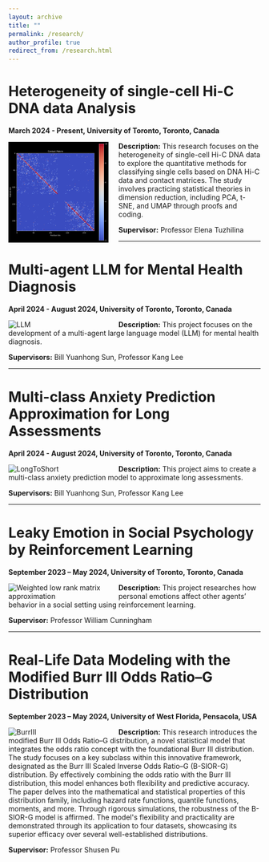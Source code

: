 ```yaml
---
layout: archive
title: ""
permalink: /research/
author_profile: true
redirect_from: /research.html
---
```


<h1>Heterogeneity of single-cell Hi-C DNA data Analysis</h1>
<p><strong>March 2024 - Present, University of Toronto, Toronto, Canada</strong></p>

<img src="../images/singlecell.png" alt="Single Cell Hi-C" align="left" style="width: 200px; height: auto; margin-right: 20px;" />

<p><strong>Description:</strong> This research focuses on the heterogeneity of single-cell Hi-C DNA data to explore the quantitative methods for classifying single cells based on DNA Hi-C data and contact matrices. The study involves practicing statistical theories in dimension reduction, including PCA, t-SNE, and UMAP through proofs and coding.</p>
<p><strong>Supervisor:</strong> Professor Elena Tuzhilina</p>

<hr/>

<h1>Multi-agent LLM for Mental Health Diagnosis</h1>
<p><strong>April 2024 - August 2024, University of Toronto, Toronto, Canada</strong></p>

<img src="path_to_image" alt="LLM" align="left" style="width: 200px; height: auto; margin-right: 20px;" />

<p><strong>Description:</strong> This project focuses on the development of a multi-agent large language model (LLM) for mental health diagnosis.</p>
<p><strong>Supervisors:</strong> Bill Yuanhong Sun, Professor Kang Lee</p>

<hr/>

<h1>Multi-class Anxiety Prediction Approximation for Long Assessments</h1>
<p><strong>April 2024 - August 2024, University of Toronto, Toronto, Canada</strong></p>

<img src="path_to_image" alt="LongToShort" align="left" style="width: 200px; height: auto; margin-right: 20px;" />

<p><strong>Description:</strong> This project aims to create a multi-class anxiety prediction model to approximate long assessments.</p>
<p><strong>Supervisors:</strong> Bill Yuanhong Sun, Professor Kang Lee</p>

<hr/>

<h1>Leaky Emotion in Social Psychology by Reinforcement Learning</h1>
<p><strong>September 2023 – May 2024, University of Toronto, Toronto, Canada</strong></p>

<img src="path_to_image" alt="Weighted low rank matrix approximation" align="left" style="width: 200px; height: auto; margin-right: 20px;" />

<p><strong>Description:</strong> This project researches how personal emotions affect other agents’ behavior in a social setting using reinforcement learning.</p>
<p><strong>Supervisor:</strong> Professor William Cunningham</p>

<hr/>

<h1>Real-Life Data Modeling with the Modified Burr III Odds Ratio–G Distribution</h1>
<p><strong>September 2023 – May 2024, University of West Florida, Pensacola, USA</strong></p>

<img src="path_to_image" alt="BurrIII" align="left" style="width: 200px; height: auto; margin-right: 20px;" />

<p><strong>Description:</strong> This research introduces the modified Burr III Odds Ratio–G distribution, a novel statistical model that integrates the odds ratio concept with the foundational Burr III distribution. The study focuses on a key subclass within this innovative framework, designated as the Burr III Scaled Inverse Odds Ratio–G (B-SIOR-G) distribution. By effectively combining the odds ratio with the Burr III distribution, this model enhances both flexibility and predictive accuracy. The paper delves into the mathematical and statistical properties of this distribution family, including hazard rate functions, quantile functions, moments, and more. Through rigorous simulations, the robustness of the B-SIOR-G model is affirmed. The model's flexibility and practicality are demonstrated through its application to four datasets, showcasing its superior efficacy over several well-established distributions.</p>
<p><strong>Supervisor:</strong> Professor Shusen Pu</p>
